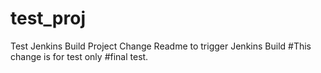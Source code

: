 # test_proj
Test Jenkins Build Project
Change Readme to trigger Jenkins Build
#This change is for test only
#final test.
